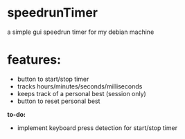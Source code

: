 # speedrunTimer
a simple gui speedrun timer for my debian machine



# **features:**
- button to start/stop timer
- tracks hours/minutes/seconds/milliseconds
- keeps track of a personal best (session only)
- button to reset personal best

**to-do:**
- implement keyboard press detection for start/stop timer
